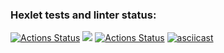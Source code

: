 ### Hexlet tests and linter status:
[![Actions Status](https://github.com/antonlipilin/frontend-project-lvl1/workflows/hexlet-check/badge.svg)](https://github.com/antonlipilin/frontend-project-lvl1/actions)
<a href="https://codeclimate.com/github/codeclimate/codeclimate/maintainability"><img src="https://api.codeclimate.com/v1/badges/a99a88d28ad37a79dbf6/maintainability" /></a>
[![Actions Status](https://github.com/antonlipilin/frontend-project-lvl1/workflows/Node%20CI/badge.svg)](https://github.com/antonlipilin/frontend-project-lvl1/actions)
[![asciicast](https://asciinema.org/a/eT4W09nxFJZRrZDjMLrQnFsZh.svg)](https://asciinema.org/a/eT4W09nxFJZRrZDjMLrQnFsZh)
